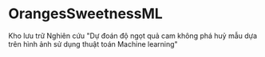 # OrangesSweetnessML
Kho lưu trữ Nghiên cứu "Dự đoán độ ngọt quả cam không phá huỷ mẫu dựa trên hình ảnh sử dụng thuật toán Machine learning"
